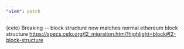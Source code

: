 ```yaml
---
"viem": patch
---
```


(celo) Breaking -- block structure now matches normal ethereum block structure https://specs.celo.org/l2_migration.html?highlight=block#l2-block-structure
